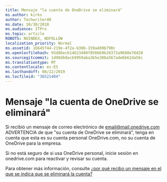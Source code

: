 ```yaml
---
title: Mensaje "la cuenta de OneDrive se eliminará"
ms.author: kirks
author: Techwriter40
ms.date: 10/30/2018
ms.audience: ITPro
ms.topic: article
ROBOTS: NOINDEX, NOFOLLOW
localization_priority: Normal
ms.assetid: 16645f44-219e-4f2a-b30b-159a409b790c
ms.openlocfilehash: 93d86ecb14623480f8566b9b20372a9688e76d28
ms.sourcegitcommit: 1d98db8acb9959aba3b5e308a567ade6b62da56c
ms.translationtype: MT
ms.contentlocale: es-ES
ms.lasthandoff: 08/22/2019
ms.locfileid: "36521404"
---
```

# <a name="onedrive-account-will-be-deleted-message"></a>Mensaje "la cuenta de OneDrive se eliminará"

Si recibió un mensaje de correo electrónico de email@mail.onedrive.com ADVERTENCIA de que "su cuenta de OneDrive se eliminará", tenga en cuenta que esta es su cuenta personal OneDrive.com, no su cuenta de OneDrive para la empresa. 
  
Si no está seguro de si usa OneDrive personal, inicie sesión en onedrive.com para reactivar y revisar su cuenta.
  
Para obtener más información, consulte [¿por qué recibo un mensaje en el que se indica que se eliminará la cuenta?](https://go.microsoft.com/fwlink/?linkid=2036151&amp;clcid=0x409)
  

